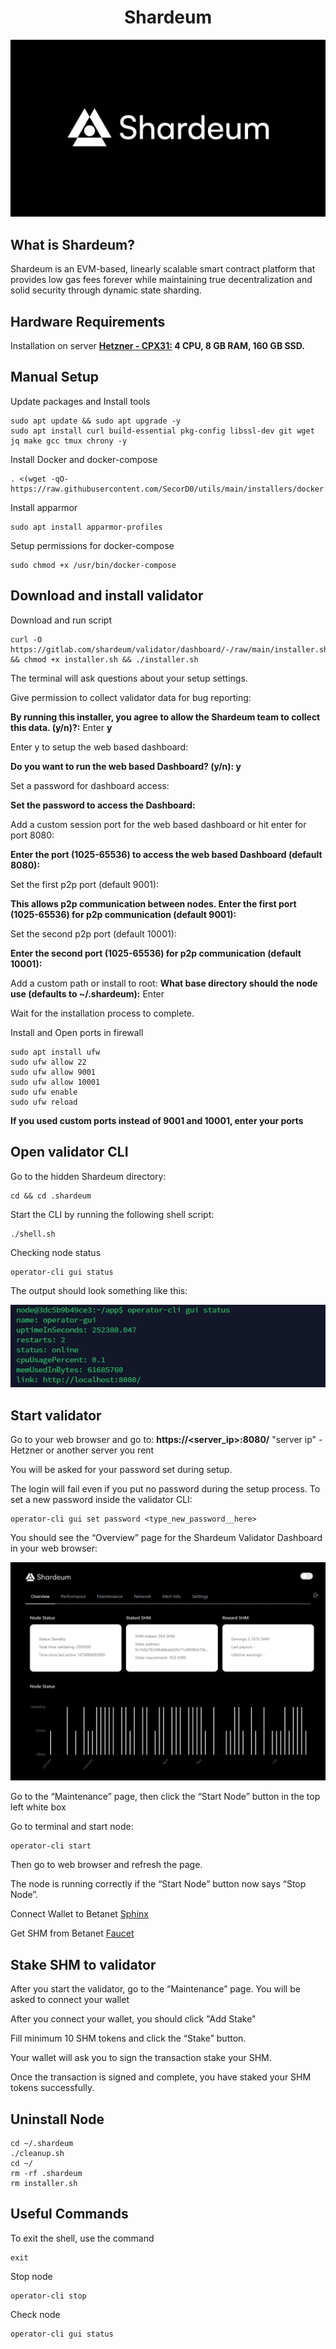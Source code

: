 <!--
parent:
  order: false
-->

<div align="center">
  <h1> Shardeum</h1>
</div>

![image](https://github.com/MirrorReflectionTeam/shardeum-docs/blob/master/Shardeum.png)

## What is Shardeum?

Shardeum is an EVM-based, linearly scalable smart contract platform that provides low gas fees forever while maintaining true decentralization and solid security through dynamic state sharding.

## Hardware Requirements

Installation on server **[Hetzner - CPX31:](https://hetzner.cloud/?ref=AwVksaI2T3Nz) 4 CPU, 8 GB RAM, 160 GB SSD.**

## Manual Setup

Update packages and Install tools

```
sudo apt update && sudo apt upgrade -y
sudo apt install curl build-essential pkg-config libssl-dev git wget jq make gcc tmux chrony -y
```

Install Docker and docker-compose

```
. <(wget -qO- https://raw.githubusercontent.com/SecorD0/utils/main/installers/docker.sh)
```

Install apparmor

```
sudo apt install apparmor-profiles
```

Setup permissions for docker-compose

```
sudo chmod +x /usr/bin/docker-compose
```

## Download and install validator

Download and run script

```
curl -O https://gitlab.com/shardeum/validator/dashboard/-/raw/main/installer.sh && chmod +x installer.sh && ./installer.sh
```

The terminal will ask questions about your setup settings.

Give permission to collect validator data for bug reporting:

**By running this installer, you agree to allow the Shardeum team to collect this data. (y/n)?:** Enter **y**

Enter y to setup the web based dashboard:

**Do you want to run the web based Dashboard? (y/n): y**

Set a password for dashboard access:

**Set the password to access the Dashboard:**

Add a custom session port for the web based dashboard or hit enter for port 8080:

**Enter the port (1025-65536) to access the web based Dashboard (default 8080):**

Set the first p2p port (default 9001):

**This allows p2p communication between nodes. Enter the first port (1025-65536) for p2p communication (default 9001):**

Set the second p2p port (default 10001):

**Enter the second port (1025-65536) for p2p communication (default 10001):**

Add a custom path or install to root:
**What base directory should the node use (defaults to ~/.shardeum):** Enter

Wait for the installation process to complete.

Install and Open ports in firewall

```
sudo apt install ufw
sudo ufw allow 22
sudo ufw allow 9001
sudo ufw allow 10001
sudo ufw enable
sudo ufw reload
```

**If you used custom ports instead of 9001 and 10001, enter your ports**

## Open validator CLI

Go to the hidden Shardeum directory:

```
cd && cd .shardeum
```

Start the CLI by running the following shell script:

```
./shell.sh
```

Checking node status

```
operator-cli gui status
```

The output should look something like this:

![image](https://github.com/MirrorReflectionTeam/shardeum-docs/blob/master/gui%20status.jpg)

## Start validator

Go to your web browser and go to: **https://<server_ip>:8080/** "server ip" - Hetzner or another server you rent

You will be asked for your password set during setup.

The login will fail even if you put no password during the setup process. To set a new password inside the validator CLI:

```
operator-cli gui set password <type_new_password__here>
```

You should see the “Overview” page for the Shardeum Validator Dashboard in your web browser:

![image](https://github.com/MirrorReflectionTeam/shardeum-docs/blob/master/overview.jpg)

Go to the “Maintenance” page, then click the “Start Node” button in the top left white box

Go to terminal and start node:

```
operator-cli start
```
Then go to web browser and refresh the page.

The node is running correctly if the “Start Node” button now says “Stop Node”.

Connect Wallet to Betanet [Sphinx](https://docs.shardeum.org/Network/Endpoints#connect-wallet)

Get SHM from Betanet [Faucet](https://docs.shardeum.org/Faucet/Claim#shardeum-faucet-website)

## Stake SHM to validator

After you start the validator, go to the “Maintenance” page. You will be asked to connect your wallet

After you connect your wallet, you should click "Add Stake"

Fill minimum 10 SHM tokens and click the “Stake” button.

Your wallet will ask you to sign the transaction stake your SHM.

Once the transaction is signed and complete, you have staked your SHM tokens successfully.

## Uninstall Node

```
cd ~/.shardeum
./cleanup.sh
cd ~/
rm -rf .shardeum
rm installer.sh
```

## Useful Commands

To exit the shell, use the command

```
exit
```

Stop node

```
operator-cli stop
```

Check node

```
operator-cli gui status
```
